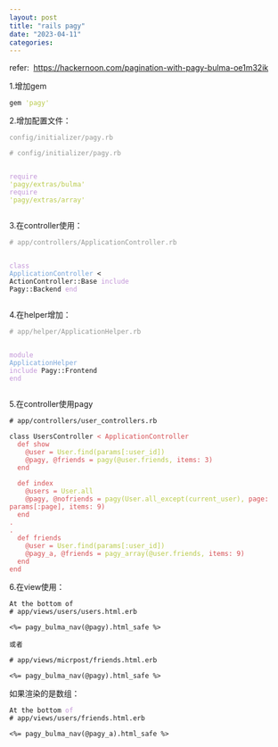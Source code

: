 ```yaml
---
layout: post
title: "rails pagy"
date: "2023-04-11"
categories: 
---
```

<p>refer:&nbsp; <a href="https://hackernoon.com/pagination-with-pagy-bulma-oe1m32ik">https://hackernoon.com/pagination-with-pagy-bulma-oe1m32ik</a></p>

<p>1.增加gem</p>

<pre>
<code>gem <span style="color:#b9ca4a">&#39;pagy&#39;</span></code></pre>

<p>2.增加配置文件：</p>

<pre>
<code><span style="color:#969896">config/initializer/pagy.rb</span></code></pre>

<div class="code-container">
<pre>
<code><span style="color:#969896"># config/initializer/pagy.rb</span>

<span style="color:#c397d8">require</span> <span style="color:#b9ca4a">&#39;pagy/extras/bulma&#39;</span>
<span style="color:#c397d8">require</span> <span style="color:#b9ca4a">&#39;pagy/extras/array&#39;</span></code></pre>
</div>

<p>3.在controller使用：</p>

<div class="code-container">
<pre>
<code><span style="color:#969896"># app/controllers/ApplicationController.rb</span>

<span style="color:#c397d8">class</span> <span style="color:#7aa6da">ApplicationController</span> &lt; ActionController::Base
  <span style="color:#c397d8">include</span> Pagy::Backend
<span style="color:#c397d8">end</span></code></pre>

<p>4.在helper增加：</p>

<div class="code-container">
<pre>
<code><span style="color:#969896"># app/helper/ApplicationHelper.rb</span>

<span style="color:#c397d8">module</span> <span style="color:#7aa6da">ApplicationHelper</span>
  <span style="color:#c397d8">include</span> Pagy::Frontend
<span style="color:#c397d8">end</span></code></pre>

<p>5.在controller使用pagy</p>

<pre>
<code># app/controllers/user_controllers.rb

class UsersController <span style="color:#d54e53">&lt; ApplicationController
  def show
    @user = <span style="color:#b9ca4a">User.find(params[:user_id])</span>
    @pagy, @friends = <span style="color:#b9ca4a">pagy(@user.friends,</span> items: 3) 
  end

  def index
    @users = <span style="color:#b9ca4a">User.all</span>
    @pagy, @nofriends = <span style="color:#b9ca4a">pagy(User.all_except(current_user),</span> page: params[:page], items: 9)
  end
.
.
  def friends
    @user = <span style="color:#b9ca4a">User.find(params[:user_id])</span>
    @pagy_a, @friends = <span style="color:#b9ca4a">pagy_array(@user.friends,</span> items: 9)
  end
end</span></code></pre>

<p>6.在view使用：</p>

<pre>
<code>At the bottom of 
# app/views/users/users.html.erb

&lt;%= pagy_bulma_nav(@pagy).html_safe %&gt;</code></pre>

<p><code>或者</code></p>

<pre>
<code># app/views/micrpost/friends.html.erb

&lt;%= pagy_bulma_nav(@pagy).html_safe %&gt;</code></pre>

<p>如果渲染的是数组：</p>

<pre>
<code>At the bottom <span style="color:#c397d8">of</span> 
# app/views/users/friends.html.erb

&lt;%= pagy_bulma_nav(@pagy_a).html_safe %&gt;</code></pre>

<p>&nbsp;</p>

<p>&nbsp;</p>

<p>&nbsp;</p>

<p>&nbsp;</p>

<p>&nbsp;</p>

<p>&nbsp;</p>
</div>
</div>

